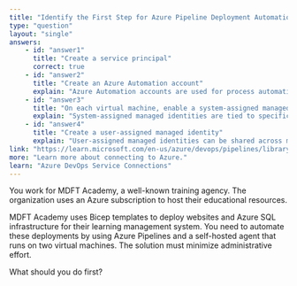 ```yaml
---
title: "Identify the First Step for Azure Pipeline Deployment Automation"
type: "question"
layout: "single"
answers:
    - id: "answer1"
      title: "Create a service principal"
      correct: true
    - id: "answer2"
      title: "Create an Azure Automation account"
      explain: "Azure Automation accounts are used for process automation, configuration management, and update management. While valuable for many scenarios, they're not required as the first step when setting up Azure Pipelines with self-hosted agents. Creating a service principal is needed first to establish the connection between Azure DevOps and your Azure subscription."
    - id: "answer3"
      title: "On each virtual machine, enable a system-assigned managed identity"
      explain: "System-assigned managed identities are tied to specific Azure resources and cannot be shared across multiple VMs in the way that's needed for pipeline authentication. System-assigned identities would need to be individually configured and granted permissions, which increases administrative effort rather than minimizing it."
    - id: "answer4"
      title: "Create a user-assigned managed identity"
      explain: "User-assigned managed identities can be shared across multiple Azure resources, but they are primarily designed for resources within Azure. For Azure Pipelines running on self-hosted agents, a service principal provides the necessary authentication mechanism to connect to Azure resources with minimal configuration."
link: "https://learn.microsoft.com/en-us/azure/devops/pipelines/library/connect-to-azure"
more: "Learn more about connecting to Azure."
learn: "Azure DevOps Service Connections"
---
```


You work for MDFT Academy, a well-known training agency. The organization uses an Azure subscription to host their educational resources.

MDFT Academy uses Bicep templates to deploy websites and Azure SQL infrastructure for their learning management system. You need to automate these deployments by using Azure Pipelines and a self-hosted agent that runs on two virtual machines. The solution must minimize administrative effort.

What should you do first?
